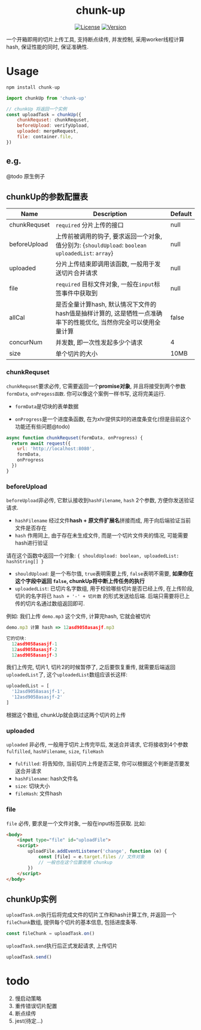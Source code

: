 <div align=center>
 <h1>chunk-up</h1>
</div>

<div align=center>
  <a href="https://github.com/LinkSofuny/chunk-up"><img src="https://img.shields.io/badge/license-MIT-green" alt="License"></a>
  <a href="https://www.npmjs.com/package/chunk-up"><img src="https://img.shields.io/npm/v/chunk-up" alt="Version"></a>
</div>

一个开箱即用的切片上传工具, 支持断点续传, 并发控制, 采用worker线程计算hash, 保证性能的同时, 保证准确性.

 


# Usage
```js
npm install chunk-up
```
```js
import chunkUp from 'chunk-up'

// chunkUp 将返回一个实例
const uploadTask = chunkUp({
    chunkRequset: chunkRequset, 
    beforeUpload: verifyUpload,
    uploaded: mergeRequest, 
    file: container.file, 
})
```
## e.g.
@todo 原生例子

## chunkUp的参数配置表
|Name|Description|Default
|---|---|---|
|chunkRequset|`required` 分片上传的接口|null|
|beforeUpload|上传前被调用的钩子, 要求返回一个对象, 值分别为: {`shouldUpload`: `boolean` `uploadedList`: `array`}|null|
|uploaded|分片上传结束即调用该函数, 一般用于发送切片合并请求|null|
|file|`required` 目标文件对象, 一般在`input`标签事件中获取到|null|
|allCal|是否全量计算hash, 默认情况下文件的hash值是抽样计算的, 这是牺牲一点准确率下的性能优化, 当然你完全可以使用全量计算|false|
|concurNum|并发数, 即一次性发起多少个请求|4|
|size|单个切片的大小|10MB|
### chunkRequset
`chunkRequset`要求必传, 它需要返回一个**promise对象**, 并且将接受到两个参数`formData`, `onPregess函数`. 你可以像这个案例一样书写, 这将完美运行.

- `formData`是切块的表单数据

- `onProgress`是一个进度条函数, 在为xhr提供实时的进度条变化(但是目前这个功能还有些问题@todo)
```js
async function chunkRequset(formData, onProgress) {
  return await request({
    url: 'http://localhost:8080',
    formData,
    onProgress
  })
}
```
### beforeUpload
`beforeUpload`非必传, 它默认接收到`hashFilename`, `hash` 2个参数, 方便你发送验证请求.
- `hashFilename` 经过文件**hash + 原文件扩展名**拼接而成, 用于向后端验证当前文件是否存在
- `hash` 作用同上, 由于存在未生成文件, 而是一个切片文件夹的情况, 可能需要hash进行验证

请在这个函数中返回一个对象: `{ shouldUpload: boolean, uploadedList: hashString[] }`

- `shouldUpload`: 是一个布尔值, `true`表明需要上传, `false`表明不需要, **如果你在这个字段中返回 `false`, chunkUp将中断上传任务的执行**
- `uploadedList`: 已切片名字数组, 用于校验哪些切片是否已经上传, 在上传阶段, 切片的名字将已  `hash + '-' + 切片数` 的形式发送给后端. 后端只需要将已上传的切片名通过数组返回即可.

例如: 我们上传 `demo.mp3` 这个文件, 计算完hash, 它就会被切片
```js
demo.mp3 计算 hash => 12asd9058asasjf.mp3

它的切块:
  12asd9058asasjf-1
  12asd9058asasjf-2
  12asd9058asasjf-3
```
我们上传完, 切片1, 切片2的时候暂停了, 之后要恢复重传, 就需要后端返回`uploadedList`了, 这个`uploadedList`数组应该长这样:
```js
uploadedList = [
  '12asd9058asasjf-1',
  '12asd9058asasjf-2'
]
```
根据这个数组, chunkUp就会跳过这两个切片的上传

### uploaded
`uploaded` 非必传, 一般用于切片上传完毕后, 发送合并请求, 它将接收到4个参数`fulfilled`, `hashFilename`, `size`, `fileHash`
- `fulfilled`: 将告知你, 当前切片上传是否正常, 你可以根据这个判断是否要发送合并请求
- `hashFilename`: hash文件名
- `size`: 切块大小
-  `fileHash`: 文件hash

### file
`file` 必传, 要求是一个文件对象, 一般在input标签获取. 比如: 
```html
<body>
    <input type="file" id="uploadFile">
    <script>
        uploadFile.addEventListener('change', function (e) {
            const [file] = e.target.files // 文件对象
            // 一般也在这个位置使用 chunkup
        })
    </script>
</body>

```
## chunkUp实例
`uploadTask.on`执行后将完成文件的切片工作和hash计算工作, 并返回一个`fileChunk`数组, 提供每个切片的基本信息, 包括进度条等.
```js
const fileChunk = uploadTask.on()
```
`uploadTask.send`执行后正式发起请求, 上传切片
```js
uploadTask.send()
```


# todo
2. 慢启动策略
3. 重传错误切片配置
4. 断点续传
7. jest(待定...)
